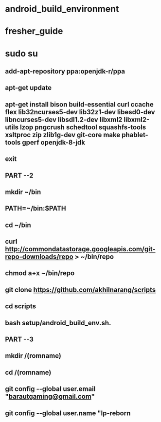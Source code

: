 # android_build_environment

# fresher_guide

# sudo su

## add-apt-repository ppa:openjdk-r/ppa

## apt-get update

## apt-get install bison build-essential curl ccache flex lib32ncurses5-dev lib32z1-dev libesd0-dev libncurses5-dev libsdl1.2-dev libxml2 libxml2-utils lzop pngcrush schedtool squashfs-tools xsltproc zip zlib1g-dev git-core make phablet-tools gperf openjdk-8-jdk

## exit

## PART --2

## mkdir ~/bin

## PATH=~/bin:$PATH

## cd ~/bin

## curl http://commondatastorage.googleapis.com/git-repo-downloads/repo > ~/bin/repo

## chmod a+x ~/bin/repo

## git clone https://github.com/akhilnarang/scripts

## cd scripts

## bash setup/android_build_env.sh.

## PART --3

## mkdir /(romname)

## cd /(romname)

## git config --global user.email "barautgaming@gmail.com"

## git config --global user.name "lp-reborn
